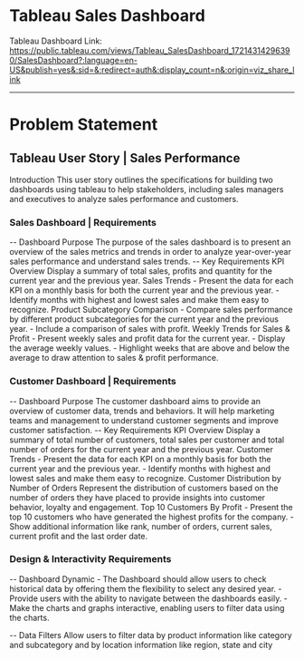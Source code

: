 # Tableau Sales Dashboard

Tableau Dashboard Link:
https://public.tableau.com/views/Tableau_SalesDashboard_17214314296390/SalesDashboard?:language=en-US&publish=yes&:sid=&:redirect=auth&:display_count=n&:origin=viz_share_link

---

# Problem Statement

## Tableau User Story | Sales Performance

Introduction
This user story outlines the specifications for building two dashboards using tableau to help stakeholders, including sales managers and executives to analyze sales performance and customers.

### Sales Dashboard | Requirements
-- Dashboard Purpose
The purpose of the sales dashboard is to present an overview of the sales metrics and trends in order to analyze year-over-year sales performance and understand sales trends.
-- Key Requirements
      KPI Overview
      Display a summary of total sales, profits and quantity for the current year and the previous year.
      Sales Trends
        -	Present the data for each KPI on a monthly basis for both the current year and the previous year.
        -	Identify months with highest and lowest sales and make them easy to recognize.
      Product Subcategory Comparison
        -	Compare sales performance by different product subcategories for the current year and the previous year.
        -	Include a comparison of sales with profit.
      Weekly Trends for Sales & Profit
        -	Present weekly sales and profit data for the current year.
        -	Display the average weekly values.
        -	Highlight weeks that are above and below the average to draw attention to sales & profit performance.

### Customer Dashboard | Requirements
-- Dashboard Purpose
The customer dashboard aims to provide an overview of customer data, trends and behaviors. It will help marketing teams and management to understand customer segments and improve customer satisfaction.
-- Key Requirements
      KPI Overview
      Display a summary of total number of customers, total sales per customer and total number of orders for the current year and the previous year.
      Customer Trends
      -	Present the data for each KPI on a monthly basis for both the current year and the previous year.
      -	Identify months with highest and lowest sales and make them easy to recognize.
      Customer Distribution by Number of Orders
      Represent the distribution of customers based on the number of orders they have placed to provide insights into customer behavior, loyalty and engagement.
      Top 10 Customers By Profit
      -	Present the top 10 customers who have generated the highest profits for the company.
      -	Show additional information like rank, number of orders, current sales, current profit and the last order date.

### Design & Interactivity Requirements
-- Dashboard Dynamic
    -	The Dashboard should allow users to check historical data by offering them the flexibility to select any desired year.
    -	Provide users with the ability to navigate between the dashboards easily.
    -	Make the charts and graphs interactive, enabling users to filter data using the charts.

-- Data Filters
    Allow users to filter data by product information like category and subcategory and by location information like region, state and city

